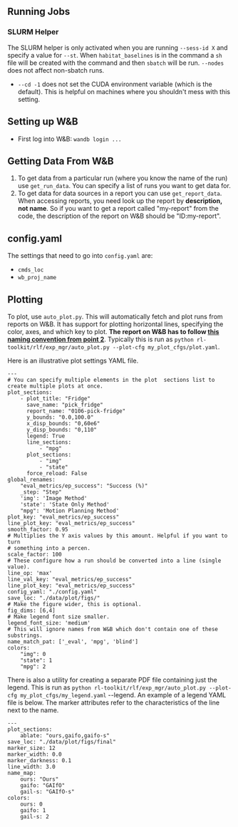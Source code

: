## Running Jobs
### SLURM Helper
The SLURM helper is only activated when you are running `--sess-id X` and
specify a value for `--st`. When `habitat_baselines` is in the command a
`sh` file will be created with the command and then `sbatch` will be run.
`--nodes` does not affect non-sbatch runs. 

- `--cd -1` does not set the CUDA environment variable (which is the default). This is helpful on
  machines where you shouldn't mess with this setting. 

## Setting up W&B
- First log into W&B: `wandb login ...`


## Getting Data From W&B
1. To get data from a particular run (where you know the name of the run) use
  `get_run_data`. You can specify a list of runs you want to get data for. 
2. To get data for data sources in a report you can use `get_report_data`. When accessing reports, you need look up the report by **description, not name**. So if you want to get a report called "my-report" from the code, the description of the report on W&B should be "ID:my-report". 

## config.yaml
The settings that need to go into `config.yaml` are:
- `cmds_loc`
- `wb_proj_name`

## Plotting 
To plot, use `auto_plot.py`. This will automatically fetch and plot runs from
reports on W&B. It has support for plotting horizontal lines, specifying the
color, axes, and which key to plot. **The report on W&B has to follow [this
naming convention from point
2](https://github.com/ASzot/rl-toolkit/tree/master/rlf/exp_mgr#getting-data-from-wb)**.
Typically this is run as `python rl-toolkit/rlf/exp_mgr/auto_plot.py --plot-cfg
my_plot_cfgs/plot.yaml`. 

Here is an illustrative plot settings YAML file. 

```
---
# You can specify multiple elements in the plot  sections list to create multiple plots at once. 
plot_sections:
    - plot_title: "Fridge"
      save_name: "pick_fridge"
      report_name: "0106-pick-fridge"
      y_bounds: "0.0,100.0"
      x_disp_bounds: "0,60e6"
      y_disp_bounds: "0,110"
      legend: True
      line_sections:
          - "mpg"
      plot_sections:
          - "img"
          - "state"
      force_reload: False
global_renames: 
    "eval_metrics/ep_success": "Success (%)"
    _step: "Step"
    'img': 'Image Method'
    'state': 'State Only Method'
    "mpg": 'Motion Planning Method'
plot_key: "eval_metrics/ep_success"
line_plot_key: "eval_metrics/ep_success"
smooth_factor: 0.95
# Multiplies the Y axis values by this amount. Helpful if you want to turn
# something into a percen.
scale_factor: 100
# These configure how a run should be converted into a line (single value). 
line_op: 'max'
line_val_key: "eval_metrics/ep_success"
line_plot_key: "eval_metrics/ep_success"
config_yaml: "./config.yaml"
save_loc: "./data/plot/figs/"
# Make the figure wider, this is optional. 
fig_dims: [6,4]
# Make legend font size smaller. 
legend_font_size: 'medium'
# This will ignore names from W&B which don't contain one of these substrings.
name_match_pat: ['_eval', 'mpg', 'blind']
colors:
    "img": 0 
    "state": 1
    "mpg": 2
```

There is also a utility for creating a separate PDF file containing just the
legend. This is run as `python rl-toolkit/rlf/exp_mgr/auto_plot.py --plot-cfg
my_plot_cfgs/my_legend.yaml` --legend. An example of a legend YAML file is
below. The marker attributes refer to the characteristics of the line next to
the name. 

```
---
plot_sections:
    ablate: "ours,gaifo,gaifo-s"
save_loc: "./data/plot/figs/final"
marker_size: 12
marker_width: 0.0
marker_darkness: 0.1
line_width: 3.0
name_map:
    ours: "Ours"
    gaifo: "GAIfO"
    gail-s: "GAIfO-s"
colors:
    ours: 0 
    gaifo: 1
    gail-s: 2
```
